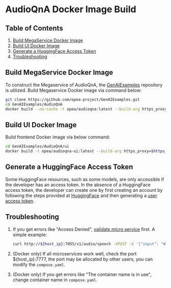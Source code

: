 # AudioQnA Docker Image Build
## Table of Contents

1. [Build MegaService Docker Image](#build-megaservice-docker-image)
2. [Build UI Docker Image](#build-ui-docker-image)
3. [Generate a HuggingFace Access Token](#generate-a-huggingface-access-token)
4. [Troubleshooting](#troubleshooting)

## Build MegaService Docker Image

To construct the Megaservice of AudioQnA, the [GenAIExamples](https://github.com/opea-project/GenAIExamples.git) repository is utilized. Build Megaservice Docker image via command below:

```bash
git clone https://github.com/opea-project/GenAIExamples.git
cd GenAIExamples/AudioQnA
docker build --no-cache -t opea/audioqna:latest --build-arg https_proxy=$https_proxy --build-arg http_proxy=$http_proxy -f Dockerfile .
```

## Build UI Docker Image

Build frontend Docker image via below command:

```bash
cd GenAIExamples/AudioQnA/ui
docker build -t opea/audioqna-ui:latest --build-arg https_proxy=$https_proxy --build-arg http_proxy=$http_proxy -f ./docker/Dockerfile .
```

## Generate a HuggingFace Access Token

Some HuggingFace resources, such as some models, are only accessible if the developer has an access token. In the absence of a HuggingFace access token, the developer can create one by first creating an account by following the steps provided at [HuggingFace](https://huggingface.co/) and then generating a [user access token](https://huggingface.co/docs/transformers.js/en/guides/private#step-1-generating-a-user-access-token).

## Troubleshooting

1. If you get errors like "Access Denied", [validate micro service](https://github.com/opea-project/GenAIExamples/tree/main/AudioQnA/docker_compose/intel/cpu/xeon/README.md#validate-microservices) first. A simple example:

   ```bash
   curl http://${host_ip}:7055/v1/audio/speech -XPOST -d '{"input": "Who are you?"}' -H 'Content-Type: application/json' --output speech.mp3
   ```

2. (Docker only) If all microservices work well, check the port ${host_ip}:7777, the port may be allocated by other users, you can modify the `compose.yaml`.
3. (Docker only) If you get errors like "The container name is in use", change container name in `compose.yaml`.
